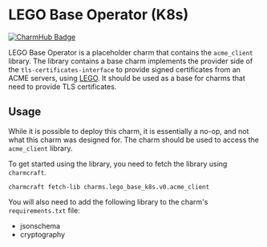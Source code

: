 # LEGO Base Operator (K8s)
[![CharmHub Badge](https://charmhub.io/acme-client-operator/badge.svg)](https://charmhub.io/acme-client-operator)

LEGO Base Operator is a placeholder charm that contains the `acme_client` library.
The library contains a base charm implements the provider side of the `tls-certificates-interface`
to provide signed certificates from an ACME servers, using [LEGO](https://go-acme.github.io/lego).
It should be used as a base for charms that need to provide TLS certificates.

## Usage

While it is possible to deploy this charm, it is essentially a no-op, and not what this charm was designed for.
The charm should be used to access the `acme_client` library.

To get started using the library, you need to fetch the library using `charmcraft`.
```shell
charmcraft fetch-lib charms.lego_base_k8s.v0.acme_client
```
You will also need to add the following library to the charm's `requirements.txt` file:
- jsonschema
- cryptography
